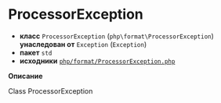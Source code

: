 # ProcessorException

- **класс** `ProcessorException` (`php\format\ProcessorException`) **унаследован от** `Exception` (`Exception`)
- **пакет** `std`
- **исходники** [`php/format/ProcessorException.php`](./src/main/resources/JPHP-INF/sdk/php/format/ProcessorException.php)

**Описание**

Class ProcessorException